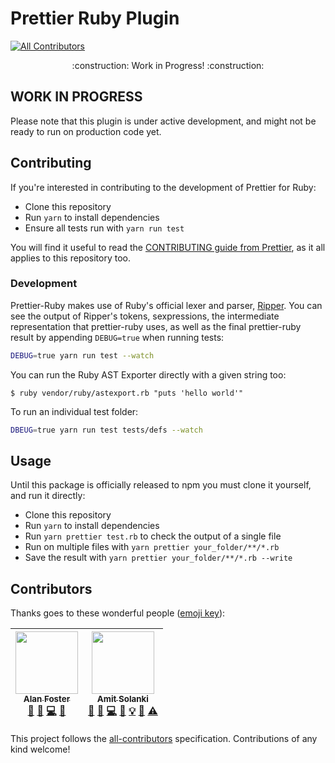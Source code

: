 # Prettier Ruby Plugin
[![All Contributors](https://img.shields.io/badge/all_contributors-2-orange.svg?style=flat-square)](#contributors)

<p align="center">
    :construction: Work in Progress! :construction:
</p>

## WORK IN PROGRESS

Please note that this plugin is under active development, and might not be ready to run on production code yet.

## Contributing

If you're interested in contributing to the development of Prettier for Ruby:

* Clone this repository
* Run `yarn` to install dependencies
* Ensure all tests run with `yarn run test`

You will find it useful to read the [CONTRIBUTING guide from Prettier](https://github.com/prettier/prettier/blob/master/CONTRIBUTING.md),
as it all applies to this repository too.

### Development

Prettier-Ruby makes use of Ruby's official lexer and parser, [Ripper](https://docs.ruby-lang.org/en/2.5.0/Ripper.html).
You can see the output of Ripper's tokens, sexpressions, the intermediate representation that prettier-ruby uses,
as well as the final prettier-ruby result by appending `DEBUG=true` when running tests:

```bash
DEBUG=true yarn run test --watch
```

You can run the Ruby AST Exporter directly with a given string too:

```
$ ruby vendor/ruby/astexport.rb "puts 'hello world'"
```

To run an individual test folder:

```bash
DBEUG=true yarn run test tests/defs --watch
```

## Usage

Until this package is officially released to npm you must clone it yourself, and run it directly:

* Clone this repository
* Run `yarn` to install dependencies
* Run `yarn prettier test.rb` to check the output of a single file
* Run on multiple files with `yarn prettier your_folder/**/*.rb`
* Save the result with `yarn prettier your_folder/**/*.rb --write`

## Contributors

Thanks goes to these wonderful people ([emoji key](https://github.com/kentcdodds/all-contributors#emoji-key)):

<!-- ALL-CONTRIBUTORS-LIST:START - Do not remove or modify this section -->
<!-- prettier-ignore -->
| [<img src="https://avatars2.githubusercontent.com/u/1271782?v=4" width="100px;"/><br /><sub><b>Alan Foster</b></sub>](http://www.alanfoster.me/)<br />[📖](https://github.com/iamsolankiamit/prettier-ruby/commits?author=AlanFoster "Documentation") [🐛](https://github.com/iamsolankiamit/prettier-ruby/issues?q=author%3AAlanFoster "Bug reports") [💻](https://github.com/iamsolankiamit/prettier-ruby/commits?author=AlanFoster "Code") [🤔](#ideas-AlanFoster "Ideas, Planning, & Feedback") | [<img src="https://avatars3.githubusercontent.com/u/3483526?v=4" width="100px;"/><br /><sub><b>Amit Solanki</b></sub>](http://solankiamit.com)<br />[📖](https://github.com/iamsolankiamit/prettier-ruby/commits?author=iamsolankiamit "Documentation") [🐛](https://github.com/iamsolankiamit/prettier-ruby/issues?q=author%3Aiamsolankiamit "Bug reports") [💻](https://github.com/iamsolankiamit/prettier-ruby/commits?author=iamsolankiamit "Code") [🤔](#ideas-iamsolankiamit "Ideas, Planning, & Feedback") [💡](#example-iamsolankiamit "Examples") [👀](#review-iamsolankiamit "Reviewed Pull Requests") [⚠️](https://github.com/iamsolankiamit/prettier-ruby/commits?author=iamsolankiamit "Tests") |
| :---: | :---: |
<!-- ALL-CONTRIBUTORS-LIST:END -->

This project follows the [all-contributors](https://github.com/kentcdodds/all-contributors) specification. Contributions of any kind welcome!